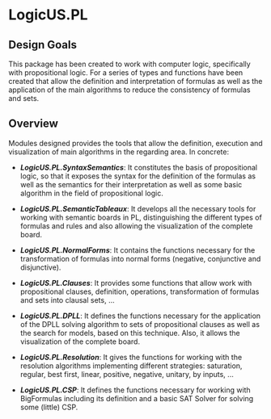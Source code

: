 # LogicUS.PL

## Design Goals

This package has been created to work with computer logic, specifically with propositional logic. For a series of types and functions have been created that allow the definition and interpretation of formulas as well as the application of the main algorithms to reduce the consistency of formulas and sets.

## Overview

Modules designed provides the tools that allow the definition, execution and visualization of main algorithms in the regarding area. In concrete:

- **_LogicUS.PL.SyntaxSemantics_**: It constitutes the basis of propositional logic, so that it exposes the syntax for the definition of the formulas as well as the semantics for their interpretation as well as some basic algorithm in the field of propositional logic.

- **_LogicUS.PL.SemanticTableaux_**: It develops all the necessary tools for working with semantic boards in PL, distinguishing the different types of formulas and rules and also allowing the visualization of the complete board.

- **_LogicUS.PL.NormalForms_**: It contains the functions necessary for the transformation of formulas into normal forms (negative, conjunctive and disjunctive).

- **_LogicUS.PL.Clauses_**: It provides some functions that allow work with propositional clauses, definition, operations, transformation of formulas and sets into clausal sets, ...

- **_LogicUS.PL.DPLL_**: It defines the functions necessary for the application of the DPLL solving algorithm to sets of propositional clauses as well as the search for models, based on this technique. Also, it allows the visualization of the complete board.

- **_LogicUS.PL.Resolution_**: It gives the functions for working with the resolution algorithms implementing different strategies: saturation, regular, best first, linear, positive, negative, unitary, by inputs, ...

- **_LogicUS.PL.CSP_**: It defines the functions necessary for working with BigFormulas including its definition and a basic SAT Solver for solving some (little) CSP.

